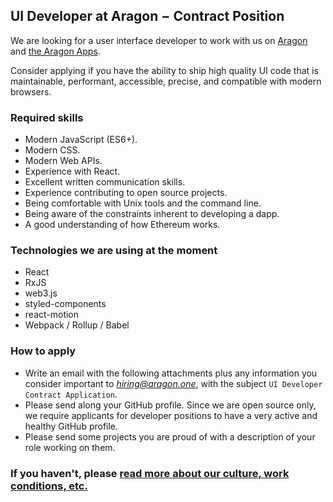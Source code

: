 ## UI Developer at Aragon − Contract Position

We are looking for a user interface developer to work with us on [Aragon](https://github.com/aragon/aragon) and [the Aragon Apps](https://github.com/aragon/aragon-apps).

Consider applying if you have the ability to ship high quality UI code that is maintainable, performant, accessible, precise, and compatible with modern browsers.

### Required skills

- Modern JavaScript (ES6+).
- Modern CSS.
- Modern Web APIs.
- Experience with React.
- Excellent written communication skills.
- Experience contributing to open source projects.
- Being comfortable with Unix tools and the command line.
- Being aware of the constraints inherent to developing a dapp.
- A good understanding of how Ethereum works.

### Technologies we are using at the moment

- React
- RxJS
- web3.js
- styled-components
- react-motion
- Webpack / Rollup / Babel

### How to apply

- Write an email with the following attachments plus any information you consider important to *hiring@aragon.one*, with the subject `UI Developer Contract Application`.
- Please send along your GitHub profile. Since we are open source only, we require applicants for developer positions to have a very active and healthy GitHub profile.
- Please send some projects you are proud of with a description of your role working on them.

### If you haven't, please [read more about our culture, work conditions, etc.](../index.md)
